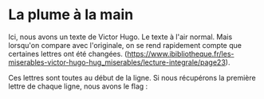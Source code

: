 # La plume à la main

Ici, nous avons un texte de Victor Hugo. Le texte à l'air normal. Mais lorsqu'on compare avec l'originale, on se rend rapidement compte que certaines lettres ont été changées.
(https://www.ibibliotheque.fr/les-miserables-victor-hugo-hug_miserables/lecture-integrale/page23).

Ces lettres sont toutes au début de la ligne. Si nous récupérons la première lettre de chaque ligne, nous avons le flag :
